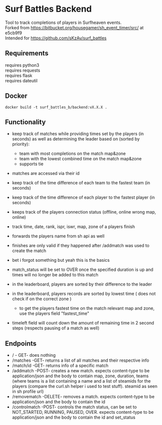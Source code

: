 # Surf Battles Backend #

Tool to track completions of players in Surfheaven events.<br>
Forked from https://bitbucket.org/housegamer/sh_event_timer/src/ at e5cb9f9<br>
Intended for https://github.com/sKzAy/surf_battles


## Requirements

requires python3 <br>
requires requests<br>
requires flask<br>
requires dateutil<br>


## Docker

    docker build -t surf_battles_b/backend:vX.X.X .

## Functionality
* keep track of matches while providing times set by the players (in seconds) as well as determining the leader based on (sorted by priority):
  - team with most completions on the match map&zone
  - team with the lowest combined time on the match map&zone
  - supports tie

* matches are accessed via their id
* keep track of the time difference of each team to the fastest team (in seconds)
* keep track of the time difference of each player to the fastest player (in seconds)
* keeps track of the players connection status (offline, online wrong map, online)
* track time, date, rank, ispr, iswr, map, zone of a players finish
* forwards the players name from sh api as well
* finishes are only valid if they happened after /addmatch was used to create the match
* bet i forgot something but yeah this is the basics
* match_status will be set to OVER once the specified duration is up and times will no longer be added to this match
* in the leaderboard, players are sorted by their difference to the leader
* in the leaderboard, players records are sorted by lowest time ( does not check if on the correct zone )
  - to get the players fastest time on the match relevant map and zone, use the players field "fastest_time"
* timeleft field will count down the amount of remaining time in 2 second steps (respects pausing of a match as well)

## Endpoints
* / - GET- does nothing
* /matches -GET- returns a list of all matches and their respective info
* /match/id -GET- returns info of a specific match
* /addmatch -POST- creates a new match. expects content-type to be application/json and the body to contain map, zone, duration, teams (where teams is a list containing a name and a list of steamids for the players (compare the curl.sh helper i used to test stuff). steamid as seen in sh profile url)
* /removematch -DELETE- removes a match. expects content-type to be application/json and the body to contain the id
* /controlmatch -POST- controls the match status, can be set to NOT_STARTED, RUNNING, PAUSED, OVER. expects content-type to be application/json and the body to contain the id and set_status
